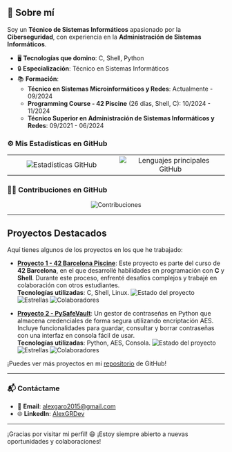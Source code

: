 ## 🚀 Sobre mí

  Soy un **Técnico de Sistemas Informáticos** apasionado por la **Ciberseguridad**, con experiencia en la **Administración de Sistemas Informáticos**.

  - 🖥️ **Tecnologías que domino**: C, Shell, Python
  - 🔒 **Especialización**: Técnico en Sistemas Informáticos
  - 📚 **Formación**:
    - **Técnico en Sistemas Microinformáticos y Redes**: Actualmente - 09/2024
    - **Programming Course - 42 Piscine** (26 días, Shell, C): 10/2024 - 11/2024
    - **Técnico Superior en Administración de Sistemas Informáticos y Redes**: 09/2021 - 06/2024

  ### ⚙️ Mis Estadísticas en GitHub

  <div align="center">
    <table>
      <tr>
        <td style="width: 50%; text-align: center;">
          <img id="estadisticas" src="https://github-readme-stats.vercel.app/api?username=AlexGRDev&show_icons=true&theme=algolia&include_all_commits=true&count_private=true" style="max-width: 100%; height: auto;" alt="Estadísticas GitHub"/>
        </td>
        <td style="width: 50%; text-align: center;">
          <img id="lenguajes" src="https://github-readme-stats.vercel.app/api/top-langs/?username=AlexGRDev&layout=compact&langs_count=6&theme=algolia" style="max-width: 100%; height: auto;" alt="Lenguajes principales GitHub"/>
        </td>
      </tr>
    </table>
  </div>

  ### 🧑‍💻 Contribuciones en GitHub

  <p align="center">
    <img id="contribuciones" src="https://github-readme-streak-stats.herokuapp.com/?user=AlexGRDev&theme=algolia" alt="Contribuciones" style="max-width: 100%; height: auto;" />
  </p>

  ---

  ## Proyectos Destacados

  Aquí tienes algunos de los proyectos en los que he trabajado:

  - **[Proyecto 1 - 42 Barcelona Piscine](https://github.com/AlexGRDev/42Barcelona_CPiscine)**: Este proyecto es parte del curso de **42 Barcelona**, en el que desarrollé habilidades en programación con **C** y **Shell**. Durante este proceso, enfrenté desafíos complejos y trabajé en colaboración con otros estudiantes.  
    **Tecnologías utilizadas**: C, Shell, Linux.
      ![Estado del proyecto](https://img.shields.io/github/last-commit/AlexGRDev/42Barcelona_CPiscine?style=flat-square&color=brightgreen)
      ![Estrellas](https://img.shields.io/github/stars/AlexGRDev/42Barcelona_CPiscine?style=social)
      ![Colaboradores](https://img.shields.io/github/contributors/AlexGRDev/42Barcelona_CPiscine?style=flat-square)
    
  - **[Proyecto 2 - PySafeVault](https://github.com/AlexGRDev/PySafeVault)**: Un gestor de contraseñas en Python que almacena credenciales de forma segura utilizando encriptación AES. Incluye funcionalidades para guardar, consultar y borrar contraseñas con una interfaz en consola fácil de usar.  
    **Tecnologías utilizadas**: Python, AES, Consola.
      ![Estado del proyecto](https://img.shields.io/github/last-commit/AlexGRDev/PySafeVault?style=flat-square&color=brightgreen)
      ![Estrellas](https://img.shields.io/github/stars/AlexGRDev/PySafeVault?style=social)
      ![Colaboradores](https://img.shields.io/github/contributors/AlexGRDev/PySafeVault?style=flat-square)

  ¡Puedes ver más proyectos en mi [repositorio](https://github.com/AlexGRDev) de GitHub!

  ---

  ### 📬 Contáctame

  - 📧 **Email**: [alexgaro2015@gmail.com](mailto:alexgaro2015@gmail.com)
  - 🌐 **LinkedIn**: [AlexGRDev](https://www.linkedin.com/in/alex-garcia-rodriguez-564287208/)

  ---

  ¡Gracias por visitar mi perfil! 😄 ¡Estoy siempre abierto a nuevas oportunidades y colaboraciones!
